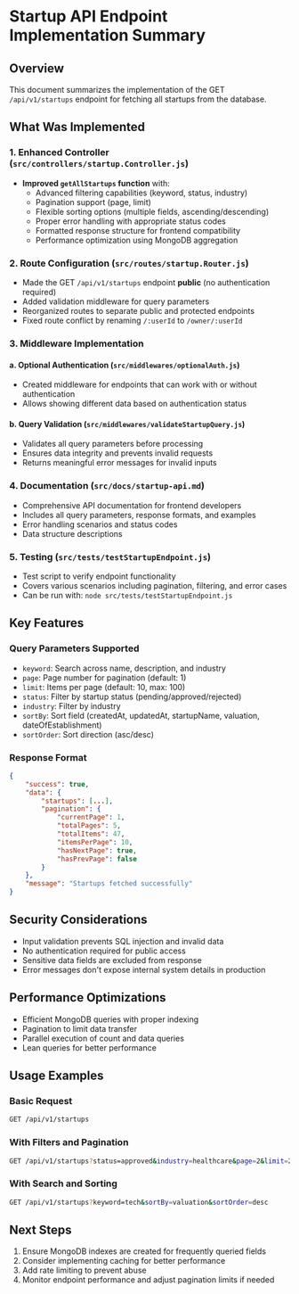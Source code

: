 # Startup API Endpoint Implementation Summary

## Overview
This document summarizes the implementation of the GET `/api/v1/startups` endpoint for fetching all startups from the database.

## What Was Implemented

### 1. Enhanced Controller (`src/controllers/startup.Controller.js`)
- **Improved `getAllStartups` function** with:
  - Advanced filtering capabilities (keyword, status, industry)
  - Pagination support (page, limit)
  - Flexible sorting options (multiple fields, ascending/descending)
  - Proper error handling with appropriate status codes
  - Formatted response structure for frontend compatibility
  - Performance optimization using MongoDB aggregation

### 2. Route Configuration (`src/routes/startup.Router.js`)
- Made the GET `/api/v1/startups` endpoint **public** (no authentication required)
- Added validation middleware for query parameters
- Reorganized routes to separate public and protected endpoints
- Fixed route conflict by renaming `/:userId` to `/owner/:userId`

### 3. Middleware Implementation

#### a. Optional Authentication (`src/middlewares/optionalAuth.js`)
- Created middleware for endpoints that can work with or without authentication
- Allows showing different data based on authentication status

#### b. Query Validation (`src/middlewares/validateStartupQuery.js`)
- Validates all query parameters before processing
- Ensures data integrity and prevents invalid requests
- Returns meaningful error messages for invalid inputs

### 4. Documentation (`src/docs/startup-api.md`)
- Comprehensive API documentation for frontend developers
- Includes all query parameters, response formats, and examples
- Error handling scenarios and status codes
- Data structure descriptions

### 5. Testing (`src/tests/testStartupEndpoint.js`)
- Test script to verify endpoint functionality
- Covers various scenarios including pagination, filtering, and error cases
- Can be run with: `node src/tests/testStartupEndpoint.js`

## Key Features

### Query Parameters Supported
- `keyword`: Search across name, description, and industry
- `page`: Page number for pagination (default: 1)
- `limit`: Items per page (default: 10, max: 100)
- `status`: Filter by startup status (pending/approved/rejected)
- `industry`: Filter by industry
- `sortBy`: Sort field (createdAt, updatedAt, startupName, valuation, dateOfEstablishment)
- `sortOrder`: Sort direction (asc/desc)

### Response Format
```json
{
    "success": true,
    "data": {
        "startups": [...],
        "pagination": {
            "currentPage": 1,
            "totalPages": 5,
            "totalItems": 47,
            "itemsPerPage": 10,
            "hasNextPage": true,
            "hasPrevPage": false
        }
    },
    "message": "Startups fetched successfully"
}
```

## Security Considerations
- Input validation prevents SQL injection and invalid data
- No authentication required for public access
- Sensitive data fields are excluded from response
- Error messages don't expose internal system details in production

## Performance Optimizations
- Efficient MongoDB queries with proper indexing
- Pagination to limit data transfer
- Parallel execution of count and data queries
- Lean queries for better performance

## Usage Examples

### Basic Request
```bash
GET /api/v1/startups
```

### With Filters and Pagination
```bash
GET /api/v1/startups?status=approved&industry=healthcare&page=2&limit=20
```

### With Search and Sorting
```bash
GET /api/v1/startups?keyword=tech&sortBy=valuation&sortOrder=desc
```

## Next Steps
1. Ensure MongoDB indexes are created for frequently queried fields
2. Consider implementing caching for better performance
3. Add rate limiting to prevent abuse
4. Monitor endpoint performance and adjust pagination limits if needed
